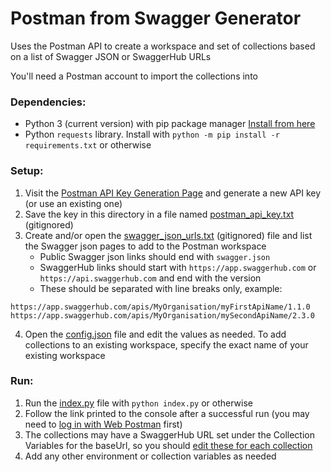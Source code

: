 # Postman from Swagger Generator

Uses the Postman API to create a workspace and set of collections based on a list of Swagger JSON or SwaggerHub URLs

You'll need a Postman account to import the collections into

### Dependencies:
- Python 3 (current version) with pip package manager [Install from here](https://www.python.org/downloads/)
- Python `requests` library. Install with `python -m pip install -r requirements.txt` or otherwise

### Setup:
1) Visit the [Postman API Key Generation Page](https://web.postman.co/settings/me/api-keys) and generate a new API key (or use an existing one)
2) Save the key in this directory in a file named [postman_api_key.txt](postman_api_key.txt) (gitignored)
3) Create and/or open the [swagger_json_urls.txt](swagger_json_urls.txt) (gitignored) file and list the Swagger json pages to add to the Postman workspace
   - Public Swagger json links should end with `swagger.json`
   - SwaggerHub links should start with `https://app.swaggerhub.com` or `https://api.swaggerhub.com` and end with the version
   - These should be separated with line breaks only, example:
```
https://app.swaggerhub.com/apis/MyOrganisation/myFirstApiName/1.1.0
https://app.swaggerhub.com/apis/MyOrganisation/mySecondApiName/2.3.0
```
4) Open the [config.json](config.json) file and edit the values as needed. To add collections to an existing workspace, specify the exact name of your existing workspace

### Run:
1) Run the [index.py](index.py) file with `python index.py` or otherwise
2) Follow the link printed to the console after a successful run (you may need to [log in with Web Postman](https://www.postman.com) first)
3) The collections may have a SwaggerHub URL set under the Collection Variables for the baseUrl, so you should [edit these for each collection](https://learning.postman.com/docs/sending-requests/variables/#defining-collection-variables)
4) Add any other environment or collection variables as needed
